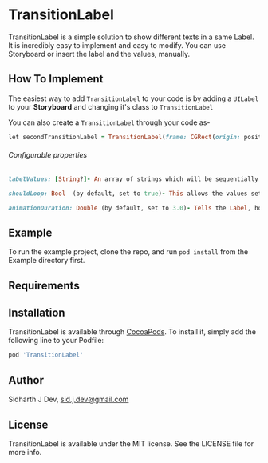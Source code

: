 # TransitionLabel

TransitionLabel is a simple solution to show different texts in a same Label. It is incredibly easy to implement and easy to modify. You can use Storyboard or insert the label and the values, manually.

## How To Implement

The easiest way to add `TransitionLabel` to your code is by adding a `UILabel` to your **Storyboard** and changing it's class to `TransitionLabel`

You can also create a `TransitionLabel` through your code as-

```ruby
let secondTransitionLabel = TransitionLabel(frame: CGRect(origin: position, size: size), labelValues: ["Set", "Of", "Values"], animationDuration: 1.0, shouldLoop: false)`
```
###### Configurable properties
```ruby
labelValues: [String?]- An array of strings which will be sequentially displayed as your label text

shouldLoop: Bool  (by default, set to true)- This allows the values set to labels repeat from the begining once 

animationDuration: Double (by default, set to 3.0)- Tells the Label, how long a value should be shown

```

## Example

To run the example project, clone the repo, and run `pod install` from the Example directory first.

## Requirements

## Installation

TransitionLabel is available through [CocoaPods](https://cocoapods.org). To install
it, simply add the following line to your Podfile:

```ruby
pod 'TransitionLabel'
```

## Author

Sidharth J Dev, sid.j.dev@gmail.com

## License

TransitionLabel is available under the MIT license. See the LICENSE file for more info.
